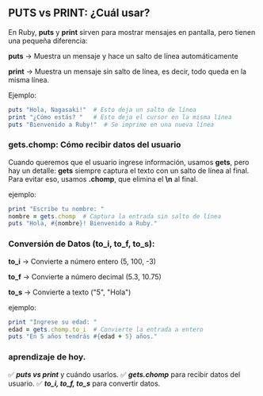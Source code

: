 ## PUTS vs PRINT: ¿Cuál usar?

En Ruby, **puts** y **print** sirven para mostrar mensajes en pantalla, pero tienen una pequeña diferencia:

**puts** → Muestra un mensaje y hace un salto de línea automáticamente

**print** → Muestra un mensaje sin salto de línea, es decir, todo queda en la misma línea.

Ejemplo:

```ruby
puts "Hola, Nagasaki!"  # Esto deja un salto de línea
print "¿Cómo estás? "   # Esto deja el cursor en la misma línea
puts "Bienvenido a Ruby!"  # Se imprime en una nueva línea
```
### **gets.chomp**: Cómo recibir datos del usuario
Cuando queremos que el usuario ingrese información, usamos **gets**, pero hay un detalle: **gets** siempre captura el texto con un salto de línea al final. Para evitar eso, usamos **.chomp**, que elimina el **\n** al final.

ejemplo: 

```ruby
print "Escribe tu nombre: "
nombre = gets.chomp  # Captura la entrada sin salto de línea
puts "Hola, #{nombre}! Bienvenido a Ruby."
```

### Conversión de Datos (to_i, to_f, to_s):

**to_i** → Convierte a número entero (5, 100, -3)

**to_f** → Convierte a número decimal (5.3, 10.75)

**to_s** → Convierte a texto ("5", "Hola")

ejemplo: 

```ruby
print "Ingrese su edad: "
edad = gets.chomp.to_i  # Convierte la entrada a entero
puts "En 5 años tendrás #{edad + 5} años."
```

### aprendizaje de hoy.

✅ ***puts vs print*** y cuándo usarlos.
✅ ***gets.chomp*** para recibir datos del usuario.
✅ ***to_i, to_f, to_s*** para convertir datos.


